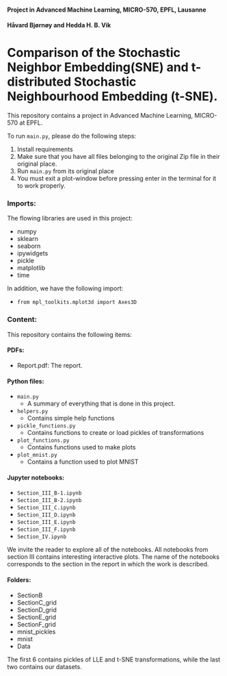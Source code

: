 #### Project in Advanced Machine Learning, MICRO-570, EPFL, Lausanne
#### Håvard Bjørnøy and Hedda H. B. Vik

# Comparison of the Stochastic Neighbor Embedding(SNE) and t-distributed Stochastic Neighbourhood Embedding (t-SNE). 
This repository contains a project in Advanced Machine Learning, MICRO-570 at EPFL. 

To run ``main.py``, please do the following steps: 
1. Install requirements
2. Make sure that you have all files belonging to the original Zip file in their original place. 
3. Run ``main.py`` from its original place
4. You must exit a plot-window before pressing enter in the terminal for it to work properly.

### Imports: 
The flowing libraries are used in this project: 
- numpy
- sklearn
- seaborn
- ipywidgets
- pickle
- matplotlib
- time 

In addition, we have the following import: 
- ``from mpl_toolkits.mplot3d import Axes3D``

### Content: 
This repository contains the following items: 
#### PDFs:
- Report.pdf: The report. 
#### Python files: 
- ``main.py``
	* A summary of everything that is done in this project. 
- ``helpers.py``
	* Contains simple help functions
- ``pickle_functions.py``
	* Contains functions to create or load pickles of transformations
- ``plot_functions.py``
	* Contains functions used to make plots
- ``plot_mnist.py``
	* Contains a function used to plot MNIST
	
#### Jupyter notebooks: 
- ``Section_III_B-1.ipynb``
- ``Section_III_B-2.ipynb``
- ``Section_III_C.ipynb``
- ``Section_III_D.ipynb``
- ``Section_III_E.ipynb``
- ``Section_III_F.ipynb``
- ``Section_IV.ipynb``

We invite the reader to explore all of the notebooks. All notebooks from section III contains interesting interactive plots. The name of the notebooks corresponds to the section in the report in which the work is described. 

#### Folders:
- SectionB
- SectionC_grid
- SectionD_grid
- SectionE_grid
- SectionF_grid
- mnist_pickles
- mnist
- Data

The first 6 contains pickles of LLE and t-SNE transformations, while the last two contains our datasets. 
